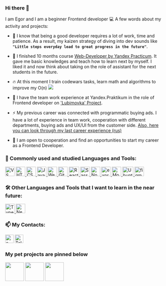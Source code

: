 ### Hi there 👋

I am Egor and I am a beginner Frontend developer 💻 A few words about my activity and projects:

* 🌱 I know that being a good developer requires a lot of work, time and patience. As a result, my kaizen strategy of diving into dev sounds like **`"Little steps everyday lead to great progress in the future"`**.

* 🔭 I finished 10 months course [Web-Developer by Yandex Practicum](https://practicum.yandex.ru/web/). It gave me basic knowledges and teach how to learn next by myself. I liked it and now think about taking on the role of assistant for the next students in the future.

* 🔥 At this moment I train codewars tasks, learn math and algorithms to improve my O(n) <a href="https://www.codewars.com/users/proehavshiynapravo">
  <img src="https://www.codewars.com/users/proehavshiynapravo/badges/micro"><a/>

* 👯 I have the team work experience at Yandex.Praktikum in the role of Frontend developer on ['Lubimovka' Project](https://github.com/Studio-Yandex-Practicum/lubimovka_frontend).

* ⚡ My previous career was connected with programmatic buying ads. I have a lot of experience in team work, cooperation with different departments, buying ads and UX/UI from the customer side. [Also, here you can look through my last career experience (rus)](https://hh.ru/resume/cef70ec4ff02216dce0039ed1f593145416555)

* 🤝 I am open to cooperation and find an opportunities to start my career as a Frontend Developer.

### 🏹 Commonly used and studied Languages and Tools:
<p align="left">
  <a href="https://code.visualstudio.com/" target="_blank"> <img src="https://code.visualstudio.com/assets/images/code-stable.png" alt="VS Code" width="30" height="30"/></a>
  <a href="https://www.w3schools.com/html/" target="_blank"> 
    <img src="https://cryptologos.cc/logos/html-coin-html-logo.png" alt="HTML" width="30" height="30"/>
  </a>
  <a href="https://www.w3schools.com/css/" target="_blank"> 
    <img src="https://icon-library.com/images/css-xxl_10573.png" alt="CSS" width="30" height="30"/>
  </a>
  <a href="https://www.javascript.com/" target="_blank"> 
    <img src="https://cdn.iconscout.com/icon/free/png-256/javascript-2752148-2284965.png" alt="JavaScript" width="30" height="30"/>
  </a>
  <a href="https://webpack.js.org/" target="_blank"> 
    <img src="https://coollogo.net/wp-content/uploads/2021/03/Webpack-logo.svg" alt="Webpack" width="30" height="30"/>
  </a>
  <a href="https://git-scm.com/" target="_blank"> 
    <img src="https://www.vectorlogo.zone/logos/git-scm/git-scm-icon.svg" alt="Git" width="30" height="30"/>
  </a> 
  <a href="https://reactjs.org/" target="_blank"> 
    <img src="https://www.cloudanalogy.co.uk/wp-content/uploads/2019/06/react.png" alt="React" width="33" height="30"/>
  </a> 
  <a href="https://sass-lang.com/styleguide/brand" target="_blank"> 
    <img src="https://sass-lang.com/assets/img/styleguide/seal-color-aef0354c.png" alt="Sass" width="30" height="30"/>
  </a>
  <a href="https://nodejs.org/en/" target="_blank"> 
    <img src="https://devstickers.com/assets/img/pro/kh7x.png" alt="Node.js" width="30" height="30"/>
  </a>
  <a href="https://expressjs.com/" target="_blank"> 
    <img src="https://i2.wp.com/www.mementotech.in/assets/images/icons/express.png" alt="express.js" width="30" height="30"/>
  </a> 
  <a href="https://www.mongodb.com/" target="_blank"> 
    <img src="https://fc01.deviantart.net/fs70/f/2010/168/e/1/Icon_MongoDB_by_xkneo.png" alt="MongoDB" width="30" height="30"/>
  </a>
  <a href="https://ubuntu.com/" target="_blank"> 
    <img src="https://1000logos.net/wp-content/uploads/2017/06/Ubuntu-Logo.png" alt="Ubuntu" width="35" height="30"/>
  </a> 
  <a href="https://www.figma.com/" target="_blank"> 
    <img src="https://www.vectorlogo.zone/logos/figma/figma-icon.svg" alt="figma" width="30" height="30"/>
  </a> 
</p>

### 🛠️ Other Languages and Tools that I want to learn in the near future:
<a href="https://www.typescriptlang.org/" target="_blank">
  <img src="https://upload.wikimedia.org/wikipedia/commons/thumb/4/4c/Typescript_logo_2020.svg/1200px-Typescript_logo_2020.svg.png" alt="TypeScript" width="30" height="30"/>
 </a>
 <a href="https://nextjs.org/" target="_blank"> 
  <img src="https://icedevera.com/images/skills/frontEnd/next.png" alt="Next.js" width="30" height="30"/>
</a>

### 📫 My Contacts:
<a href="mailto:proehavshiy@gmail.com"><img src="http://lofrev.net/wp-content/photos/2016/06/email_logo.png" alt="e-mail" width="27" height="27" /></a>
<a href="https://t.me/proehavshiy" target="_blank"><img src="https://cdn3.iconfinder.com/data/icons/social-media-chamfered-corner/154/telegram-512.png" alt="Telegram" width="27" height="27" /></a>

### My pet projects are pinned below
<p>
  <img width="60"  src="https://camo.githubusercontent.com/b753ef048ce9aa67db09ee335022d3ec124c69ea7557e1acfb59b349de74eaed/68747470733a2f2f6d65646961342e67697068792e636f6d2f6d656469612f645572465867505a39306b56656f6b35726d2f67697068792e6769663f6369643d373930623736313137323064653935646463343238386133316431356133393732303033353130663236326130313034267269643d67697068792e6769662663743d73" />
  <img width="60" src="https://camo.githubusercontent.com/b753ef048ce9aa67db09ee335022d3ec124c69ea7557e1acfb59b349de74eaed/68747470733a2f2f6d65646961342e67697068792e636f6d2f6d656469612f645572465867505a39306b56656f6b35726d2f67697068792e6769663f6369643d373930623736313137323064653935646463343238386133316431356133393732303033353130663236326130313034267269643d67697068792e6769662663743d73" />
  <img width="60" src="https://camo.githubusercontent.com/b753ef048ce9aa67db09ee335022d3ec124c69ea7557e1acfb59b349de74eaed/68747470733a2f2f6d65646961342e67697068792e636f6d2f6d656469612f645572465867505a39306b56656f6b35726d2f67697068792e6769663f6369643d373930623736313137323064653935646463343238386133316431356133393732303033353130663236326130313034267269643d67697068792e6769662663743d73" />
</p>


<!-- 
- 🔭 I’m currently working on ...
- 🌱 I’m currently learning ...
- 👯 I’m looking to collaborate on ...
- 🤔 I’m looking for help with ...
- 💬 Ask me about ...
- 📫 How to reach me: ...
- 😄 Pronouns: ...
- ⚡ Fun fact: ..
-->
